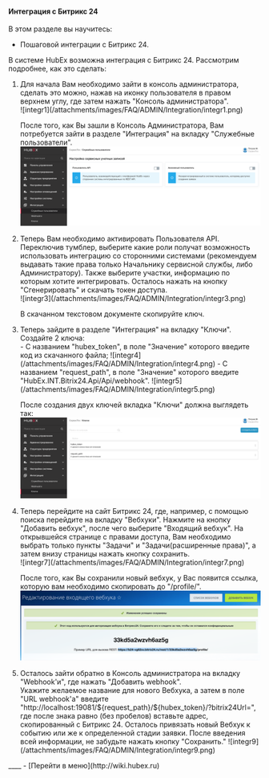 #### Интеграция с Битрикс 24
В этом разделе вы научитесь:
- Пошаговой интеграции с Битрикс 24.

В системе HubEx возможна интеграция с Битрикс 24. Рассмотрим подробнее, как это сделать:
<html>
<body>
<ol type="1">
<li> Для начала Вам необходимо зайти в консоль администратора, сделать это можно, нажав на иконку пользователя в правом верхнем углу, где затем нажать "Консоль администратора".</li>
![integr1](/attachments/images/FAQ/ADMIN/Integration/integr1.png)

После того, как Вы зашли в Консоль Администратора, Вам потребуется зайти в разделе "Интеграция" на вкладку "Служебные пользователи".
![integr2](/attachments/images/FAQ/ADMIN/Integration/integr2.png)
<li> Теперь Вам необходимо активировать Пользователя API. Переключив тумблер, выберите какие роли получат возможность использовать интеграцию со сторонними системами (рекомендуем выдавать такие права только Начальнику сервисной службы, либо Администратору). Также выберите участки, информацию по которым хотите интегрировать. Осталось нажать на кнопку "Сгенерировать" и скачать токен доступа.</li>
![integr3](/attachments/images/FAQ/ADMIN/Integration/integr3.png)

В скачанном текстовом документе скопируйте ключ.
<li> Теперь зайдите в разделе "Интеграция" на вкладку "Ключи". Создайте 2 ключа: </li>
- С названием "hubex_token", в поле "Значение" которого введите код из скачанного файла;
![integr4](/attachments/images/FAQ/ADMIN/Integration/integr4.png)
- С названием "request_path", в поле "Значение" которого введите "HubEx.INT.Bitrix24.Api/Api/webhook".
![integr5](/attachments/images/FAQ/ADMIN/Integration/integr5.png)

После создания двух ключей вкладка "Ключи" должна выглядеть так:
![integr6](/attachments/images/FAQ/ADMIN/Integration/integr6.png)

<li> Теперь перейдите на сайт Битрикс 24, где, например, с помощью поиска перейдите на вкладку "Вебхуки". Нажмите на кнопку "Добавить вебхук", после чего выберите "Входящий вебхук".
На открывшейся странице с правами доступа, Вам необходимо выбрать только пункты "Задачи" и "Задачи(расширенные права)", а затем внизу страницы нажать кнопку сохранить. </li>
![integr7](/attachments/images/FAQ/ADMIN/Integration/integr7.png)

После того, как Вы сохранили новый вебхук, у Вас появится ссылка, которую вам необходимо скопировать до "/profile/".
![integr8](/attachments/images/FAQ/ADMIN/Integration/integr8.png)
<li> Осталось зайти обратно в Консоль администратора на вкладку "Webhook'и", где нажать "Добавить webhook".</li>
Укажите желаемое название для нового Вебхука, а затем в поле "URL webhook'a" введите "http://localhost:19081/${request_path}/${hubex_token}/?bitrix24Url=", где после знака равно (без пробелов) вставьте адрес, скопированный с Битрикс 24. Осталось привязать новый Вебхук к событию или же к определенной стадии заявки. После введения всей информации, не забудьте нажать кнопку "Сохранить."
![integr9](/attachments/images/FAQ/ADMIN/Integration/integr9.png)

</ol>
</body>
</html>
____
- [Перейти в меню](http://wiki.hubex.ru)
